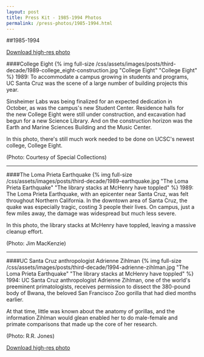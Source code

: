 ```yaml
---
layout: post
title: Press Kit - 1985-1994 Photos
permalink: /press-photos/1985-1994.html
---
```

##1985-1994

<a href="/css/assets/images/uc-santa-cruz-1985-94.zip" class="btn">Download high-res photo</a>
<div class="clear"></div>

####College Eight
{% img full-size /css/assets/images/posts/third-decade/1989-college_eight-construction.jpg "College Eight" "College Eight" %}
1989: To accommodate a campus growing in students and programs, UC Santa Cruz was the scene of a large number of building projects this year.

Sinsheimer Labs was being finalized for an expected dedication in October, as was the campus's new Student Center. Residence halls for the new College Eight were still under construction, and excavation had begun for a new Science Library. And on the construction horizon was the Earth and Marine Sciences Building and the Music Center.

In this photo, there's still much work needed to be done on UCSC's newest college, College Eight.

(Photo: Courtesy of Special Collections)

***

####The Loma Prieta Earthquake
{% img full-size /css/assets/images/posts/third-decade/1989-earthquake.jpg "The Loma Prieta Earthquake" "The library stacks at McHenry have toppled" %}
1989: The Loma Prieta Earthquake, with an epicenter near Santa Cruz, was felt throughout Northern California. In the downtown area of Santa Cruz, the quake was especially tragic, costing 3 people their lives. On campus, just a few miles away, the damage was widespread but much less severe.

In this photo, the library stacks at McHenry have toppled, leaving a massive cleanup effort.

(Photo: Jim MacKenzie)

***

####UC Santa Cruz anthropologist Adrienne Zihlman
{% img full-size /css/assets/images/posts/third-decade/1994-adrienne-zihlman.jpg "The Loma Prieta Earthquake" "The library stacks at McHenry have toppled" %}
1994: UC Santa Cruz anthropologist Adrienne Zihlman, one of the world's preeminent primatologists, receives permission to dissect the 380-pound body of Bwana, the beloved San Francisco Zoo gorilla that had died months earlier.

At that time, little was known about the anatomy of gorillas, and the information Zihlman would glean enabled her to do male-female and primate comparisons that made up the core of her research.

(Photo: R.R. Jones)

<a href="/css/assets/images/uc-santa-cruz-1985-94.zip" class="btn">Download high-res photo</a>
<div class="clear"></div>